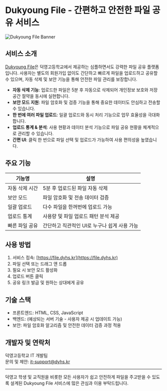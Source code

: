 # Dukyoung File - 간편하고 안전한 파일 공유 서비스

![Dukyoung File Banner](https://i.namu.wiki/i/ObQ4LgeNZBe9Mz-E8da2_QVnq2TP-xoSU0cNj9m3c5rnVv0k1ag1X9W9a28WTtUTeksCmHmOFhBjtyBrgR3k-Q.png) <!-- 필요 시 이미지 추가 -->

## 서비스 소개

[Dukyoung File](https://file.dyhs.kr)은 덕영고등학교에서 제공하는 심플하면서도 강력한 파일 공유 플랫폼입니다. 사용자는 별도의 회원가입 없이도 간단하고 빠르게 파일을 업로드하고 공유할 수 있으며, 자동 삭제 및 보안 기능을 통해 안전한 파일 관리를 보장합니다.

- **자동 삭제 기능**: 업로드한 파일은 5분 후 자동으로 삭제되어 개인정보 보호와 저장 공간 절약을 동시에 실현합니다.
- **보안 모드 지원**: 파일 암호화 및 검증 기능을 통해 중요한 데이터도 안심하고 전송할 수 있습니다.
- **한 번에 여러 파일 업로드**: 일괄 업로드와 동시 처리 기능으로 업무 효율성을 극대화합니다.
- **업로드 통계 & 분석**: 사용 현황과 데이터 분석 기능으로 파일 공유 현황을 체계적으로 관리할 수 있습니다.
- **간편 UI**: 클릭 한 번으로 파일 선택 및 업로드가 가능하여 사용 편의성을 높였습니다.

## 주요 기능

| 기능명          | 설명                                      |
| -------------- | --------------------------------------- |
| 자동 삭제 시간    | 5분 후 업로드된 파일 자동 삭제                  |
| 보안 모드        | 파일 암호화 및 전송 데이터 검증                   |
| 일괄 업로드      | 다수 파일을 한꺼번에 업로드 가능                   |
| 업로드 통계      | 사용량 및 파일 업로드 패턴 분석 제공                |
| 빠른 파일 공유   | 간단하고 직관적인 UI로 누구나 쉽게 사용 가능          |

## 사용 방법

1. 서비스 접속: [https://file.dyhs.kr](https://file.dyhs.kr)
2. 파일 선택 또는 드래그 앤 드롭
3. 필요 시 보안 모드 활성화
4. 업로드 버튼 클릭
5. 공유 링크 발급 및 원하는 상대에게 공유

## 기술 스택

- 프론트엔드: HTML, CSS, JavaScript
- 백엔드: (예상되는 서버 기술 - 사용자 제공 시 업데이트 가능)
- 보안: 파일 암호화 알고리즘 및 안전한 데이터 검증 과정 적용

## 개발자 및 연락처

덕영고등학교 IT 개발팀  
문의 및 제안: it-support@dyhs.kr

---

덕영고 학생 및 교직원을 비롯한 모든 사용자가 쉽고 안전하게 파일을 주고받을 수 있도록 설계된 Dukyoung File 서비스에 많은 관심과 이용 부탁드립니다.

